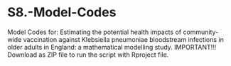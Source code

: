 # S8.-Model-Codes
Model Codes for: Estimating the potential health impacts of community-wide vaccination against Klebsiella pneumoniae bloodstream infections in older adults in England:  a mathematical modelling study. IMPORTANT!!! Download as ZIP file to run the script with Rproject file. 
